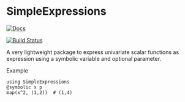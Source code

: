 # SimpleExpressions

[![Docs](https://img.shields.io/badge/docs-dev-blue.svg)](https://jverzani.github.io/SimpleExpressions.jl/dev)

[![Build Status](https://github.com/jverzani/SimpleExpressions.jl/actions/workflows/CI.yml/badge.svg?branch=main)](https://github.com/jverzani/SimpleSymbolics.jl/actions/workflows/CI.yml?query=branch%3Amain)


A very lightweight package to express univariate scalar functions as expression using a symbolic variable and optional parameter.

Example

```
using SimpleExpressions
@symbolic x p
map(x^2, (1,2))  # (1,4)
```
